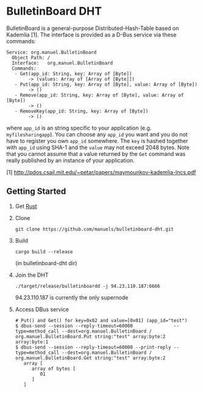 BulletinBoard DHT
=================

BulletinBoard is a general-purpose Distributed-Hash-Table based on Kademlia [1].
The interface is provided as a D-Bus service via these commands:

    Service: org.manuel.BulletinBoard
      Object Path: /
      Interface:   org.manuel.BulletinBoard
      Commands:
       - Get(app_id: String, key: Array of [Byte])
            -> (values: Array of [Array of [Byte]])
       - Put(app_id: String, key: Array of [Byte], value: Array of [Byte])
            -> ()
       - Remove(app_id: String, key: Array of [Byte], value: Array of [Byte])
            -> ()
       - RemoveKey(app_id: String, key: Array of [Byte])
            -> ()

where `app_id` is an string specific to your application (e.g. `myfilesharingapp`). You can choose any `app_id` you want and you do not have to register you own `app_id` somewhere.
The `key` is hashed together with `app_id` using SHA-1 and the `value` may not
exceed 2048 bytes.
Note that you cannot assume that a value returned by the `Get` command was
really published by an instance of your application.

[1] http://pdos.csail.mit.edu/~petar/papers/maymounkov-kademlia-lncs.pdf

Getting Started
---------------

1.   Get [Rust](http://www.rust-lang.org/)

2.   Clone
     
         git clone https://github.com/manuels/bulletinboard-dht.git

3.   Build
     
         cargo build --release

     (in bulletinboard-dht dir)

4.   Join the DHT

         ./target/release/bulletinboardd -j 94.23.110.187:6666

     94.23.110.187 is currently the only supernode

5.   Access DBus service

         # Put() and Get() for key=0x02 and value=[0x01] (app_id="test")
         $ dbus-send --session --reply-timeout=60000               --type=method_call --dest=org.manuel.BulletinBoard / org.manuel.BulletinBoard.Put string:"test" array:byte:2 array:byte:1
         $ dbus-send --session --reply-timeout=60000 --print-reply --type=method_call --dest=org.manuel.BulletinBoard / org.manuel.BulletinBoard.Get string:"test" array:byte:2 
            array [
               array of bytes [
                  01
               ]
            ]

